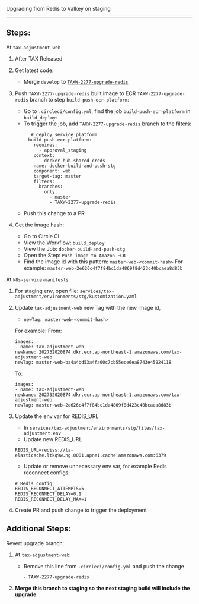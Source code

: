 Upgrading from Redis to Valkey on staging

---

## Steps:

At `tax-adjustment-web`
1. After TAX Released
2. Get latest code: 
   - Merge `develop` to [`TAXW-2277-upgrade-redis`](https://github.com/moneyforward/tax_adjustment_web/pull/11438)
3. Push `TAXW-2277-upgrade-redis` built image to ECR
   `TAXW-2277-upgrade-redis` branch to step `build-push-ecr-platform`:
   
   - Go to `.circleci/config.yml`, find the job `build-push-ecr-platform` in `build_deploy`:
   - To trigger the job, add `TAXW-2277-upgrade-redis` branch to the filters:
   ```
         # deploy service platform
      - build-push-ecr-platform:
          requires:
            - approval_staging
          context:
            - docker-hub-shared-creds
          name: docker-build-and-push-stg
          component: web
          target-tag: master
          filters:
            branches:
              only:
                - master
                - TAXW-2277-upgrade-redis
   ```
   - Push this change to a PR

4. Get the image hash:
   - Go to Circle CI
   - View the Workflow: `build_deploy`
   - View the Job: `docker-build-and-push-stg`
   - Open the Step: `Push image to Amazon ECR`
   - Find the image id with this pattern: `master-web-<commit-hash>` 
      For example: `master-web-2e626c4f7f84bc1da4869f8d423c40bcaea8d83b`

At `k8s-service-manifests`
1. For staging env, open file: `services/tax-adjustment/environments/stg/kustomization.yaml`
2. Update `tax-adjustment-web` new Tag with the new image id, 
   - `newTag: master-web-<commit-hash>`

   For example: 
      From: 
      ```
      images:
      - name: tax-adjustment-web
      newName: 202732020874.dkr.ecr.ap-northeast-1.amazonaws.com/tax-adjustment-web
      newTag: master-web-ba4a4bd53a4fa00c7cb55ece6ea8743e45924118
      ```

      To: 
      ```
      images:
      - name: tax-adjustment-web
      newName: 202732020874.dkr.ecr.ap-northeast-1.amazonaws.com/tax-adjustment-web
      newTag: master-web-2e626c4f7f84bc1da4869f8d423c40bcaea8d83b
      ```

3. Update the env var for REDIS_URL
   - In `services/tax-adjustment/environments/stg/files/tax-adjustment.env`
   - Update new REDIS_URL
   ```
   REDIS_URL=rediss://ta-elasticache.ltkq9w.ng.0001.apne1.cache.amazonaws.com:6379
   ```

   - Update or remove unnecessary env var, for example Redis reconnect configs:
   ```
   # Redis config
   REDIS_RECONNECT_ATTEMPTS=5
   REDIS_RECONNECT_DELAY=0.1
   REDIS_RECONNECT_DELAY_MAX=1
   ```

4. Create PR and push change to trigger the deployment

## Additional Steps:

Revert upgrade branch:
1. At `tax-adjustment-web`:
   - Remove this line from `.circleci/config.yml` and push the change
   ```
      - TAXW-2277-upgrade-redis
   ```

2. **Merge this branch to staging so the next staging build will include the upgrade**
